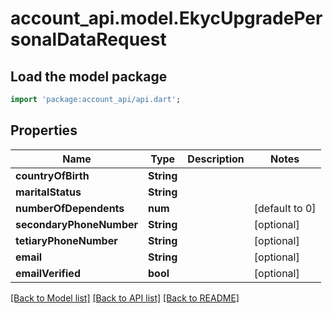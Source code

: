 # account_api.model.EkycUpgradePersonalDataRequest

## Load the model package
```dart
import 'package:account_api/api.dart';
```

## Properties
Name | Type | Description | Notes
------------ | ------------- | ------------- | -------------
**countryOfBirth** | **String** |  | 
**maritalStatus** | **String** |  | 
**numberOfDependents** | **num** |  | [default to 0]
**secondaryPhoneNumber** | **String** |  | [optional] 
**tetiaryPhoneNumber** | **String** |  | [optional] 
**email** | **String** |  | [optional] 
**emailVerified** | **bool** |  | [optional] 

[[Back to Model list]](../README.md#documentation-for-models) [[Back to API list]](../README.md#documentation-for-api-endpoints) [[Back to README]](../README.md)


